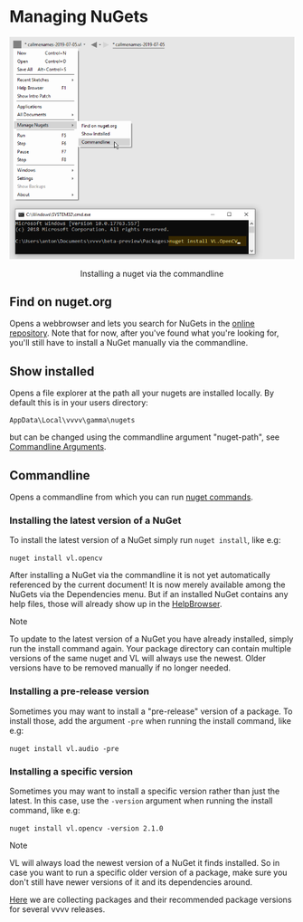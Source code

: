 # Managing NuGets

![](../../images/libraries/vl-Dependencies-ManageNugets-Commandline.png)
<center>Installing a nuget via the commandline</center>

## Find on nuget.org
Opens a webbrowser and lets you search for NuGets in the [online repository](https://nuget.org). Note that for now, after you've found what you're looking for, you'll still have to install a NuGet manually via the commandline.

## Show installed
Opens a file explorer at the path all your nugets are installed locally. By default this is in your users directory:
 
    AppData\Local\vvvv\gamma\nugets

but can be changed using the commandline argument "nuget-path", see [Commandline Arguments](commandline-arguments.md).

## Commandline
Opens a commandline from which you can run [nuget commands](https://docs.microsoft.com/en-us/nuget/tools/nuget-exe-cli-reference).

### Installing the latest version of a NuGet
To install the latest version of a NuGet simply run `nuget install`, like e.g:

`nuget install vl.opencv`

After installing a NuGet via the commandline it is not yet automatically referenced by the current document! It is now merely available among the NuGets via the Dependencies menu. But if an installed NuGet contains any help files, those will already show up in the [HelpBrowser](findinghelp.md#help-browser).

> [!NOTE]
> To update to the latest version of a NuGet you have already installed, simply run the install command again. Your package directory can contain multiple versions of the same nuget and VL will always use the newest. Older versions have to be removed manually if no longer needed.

### Installing a pre-release version
Sometimes you may want to install a "pre-release" version of a package. To install those, add the argument `-pre` when running the install command, like e.g:

`nuget install vl.audio -pre`

### Installing a specific version
Sometimes you may want to install a specific version rather than just the latest. In this case, use the `-version` argument when running the install command, like e.g:

`nuget install vl.opencv -version 2.1.0`

> [!NOTE]
> VL will always load the newest version of a NuGet it finds installed. So in case you want to run a specific older version of a package, make sure you don't still have newer versions of it and its dependencies around. 

[Here](/changelog/nuget-compatibility-chart.md) we are collecting packages and their recommended package versions for several vvvv releases. 

